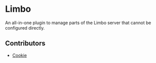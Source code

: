 # Limbo

An all-in-one plugin to manage parts of the Limbo server that cannot be configured directly.

## Contributors

- [Cookie](https://github.com/mrzcookie)